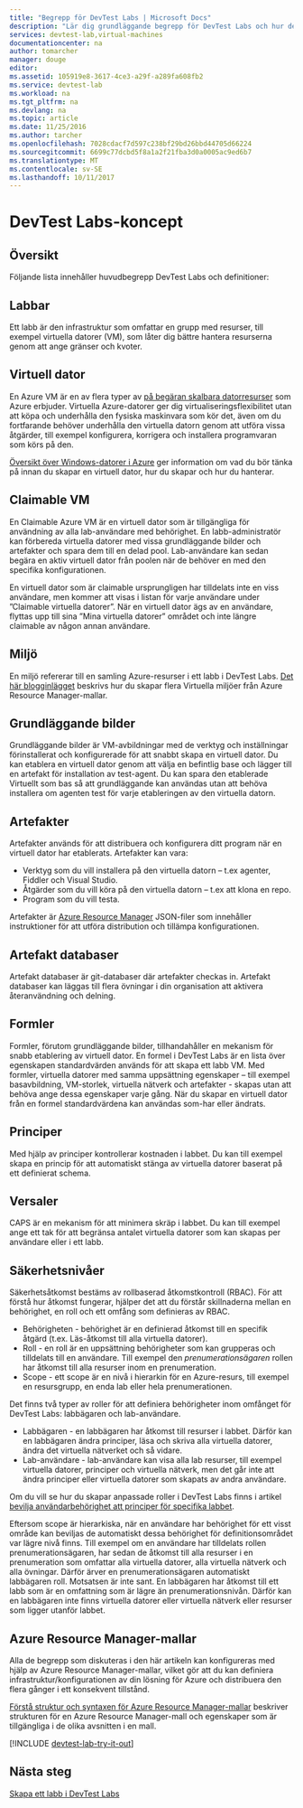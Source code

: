 ```yaml
---
title: "Begrepp för DevTest Labs | Microsoft Docs"
description: "Lär dig grundläggande begrepp för DevTest Labs och hur det kan göra det enkelt att skapa, hantera och övervaka virtuella Azure-datorer"
services: devtest-lab,virtual-machines
documentationcenter: na
author: tomarcher
manager: douge
editor: 
ms.assetid: 105919e8-3617-4ce3-a29f-a289fa608fb2
ms.service: devtest-lab
ms.workload: na
ms.tgt_pltfrm: na
ms.devlang: na
ms.topic: article
ms.date: 11/25/2016
ms.author: tarcher
ms.openlocfilehash: 7028cdacf7d597c238bf29bd26bbd44705d66224
ms.sourcegitcommit: 6699c77dcbd5f8a1a2f21fba3d0a0005ac9ed6b7
ms.translationtype: MT
ms.contentlocale: sv-SE
ms.lasthandoff: 10/11/2017
---
```

# <a name="devtest-labs-concepts"></a>DevTest Labs-koncept
## <a name="overview"></a>Översikt
Följande lista innehåller huvudbegrepp DevTest Labs och definitioner:

## <a name="labs"></a>Labbar
Ett labb är den infrastruktur som omfattar en grupp med resurser, till exempel virtuella datorer (VM), som låter dig bättre hantera resurserna genom att ange gränser och kvoter.

## <a name="virtual-machine"></a>Virtuell dator
En Azure VM är en av flera typer av [på begäran skalbara datorresurser](https://docs.microsoft.com/azure/app-service/choose-web-site-cloud-service-vm) som Azure erbjuder. Virtuella Azure-datorer ger dig virtualiseringsflexibilitet utan att köpa och underhålla den fysiska maskinvara som kör det, även om du fortfarande behöver underhålla den virtuella datorn genom att utföra vissa åtgärder, till exempel konfigurera, korrigera och installera programvaran som körs på den.

[Översikt över Windows-datorer i Azure](https://docs.microsoft.com/azure/virtual-machines/virtual-machines-windows-overview) ger information om vad du bör tänka på innan du skapar en virtuell dator, hur du skapar och hur du hanterar.

## <a name="claimable-vm"></a>Claimable VM
En Claimable Azure VM är en virtuell dator som är tillgängliga för användning av alla lab-användare med behörighet. En labb-administratör kan förbereda virtuella datorer med vissa grundläggande bilder och artefakter och spara dem till en delad pool. Lab-användare kan sedan begära en aktiv virtuell dator från poolen när de behöver en med den specifika konfigurationen.

En virtuell dator som är claimable ursprungligen har tilldelats inte en viss användare, men kommer att visas i listan för varje användare under ”Claimable virtuella datorer”. När en virtuell dator ägs av en användare, flyttas upp till sina ”Mina virtuella datorer” området och inte längre claimable av någon annan användare.

## <a name="environment"></a>Miljö
En miljö refererar till en samling Azure-resurser i ett labb i DevTest Labs. [Det här blogginlägget](https://blogs.msdn.microsoft.com/devtestlab/2016/11/16/connect-2016-news-for-azure-devtest-labs-azure-resource-manager-template-based-environments-vm-auto-shutdown-and-more/) beskrivs hur du skapar flera Virtuella miljöer från Azure Resource Manager-mallar.

## <a name="base-images"></a>Grundläggande bilder
Grundläggande bilder är VM-avbildningar med de verktyg och inställningar förinstallerat och konfigurerade för att snabbt skapa en virtuell dator. Du kan etablera en virtuell dator genom att välja en befintlig base och lägger till en artefakt för installation av test-agent. Du kan spara den etablerade Virtuellt som bas så att grundläggande kan användas utan att behöva installera om agenten test för varje etableringen av den virtuella datorn.

## <a name="artifacts"></a>Artefakter
Artefakter används för att distribuera och konfigurera ditt program när en virtuell dator har etablerats. Artefakter kan vara:

* Verktyg som du vill installera på den virtuella datorn – t.ex agenter, Fiddler och Visual Studio.
* Åtgärder som du vill köra på den virtuella datorn – t.ex att klona en repo.
* Program som du vill testa.

Artefakter är [Azure Resource Manager](../azure-resource-manager/resource-group-overview.md) JSON-filer som innehåller instruktioner för att utföra distribution och tillämpa konfigurationen.

## <a name="artifact-repositories"></a>Artefakt databaser
Artefakt databaser är git-databaser där artefakter checkas in. Artefakt databaser kan läggas till flera övningar i din organisation att aktivera återanvändning och delning.

## <a name="formulas"></a>Formler
Formler, förutom grundläggande bilder, tillhandahåller en mekanism för snabb etablering av virtuell dator. En formel i DevTest Labs är en lista över egenskapen standardvärden används för att skapa ett labb VM.
Med formler, virtuella datorer med samma uppsättning egenskaper – till exempel basavbildning, VM-storlek, virtuella nätverk och artefakter - skapas utan att behöva ange dessa egenskaper varje gång. När du skapar en virtuell dator från en formel standardvärdena kan användas som-har eller ändrats.

## <a name="policies"></a>Principer
Med hjälp av principer kontrollerar kostnaden i labbet. Du kan till exempel skapa en princip för att automatiskt stänga av virtuella datorer baserat på ett definierat schema.

## <a name="caps"></a>Versaler
CAPS är en mekanism för att minimera skräp i labbet. Du kan till exempel ange ett tak för att begränsa antalet virtuella datorer som kan skapas per användare eller i ett labb.

## <a name="security-levels"></a>Säkerhetsnivåer
Säkerhetsåtkomst bestäms av rollbaserad åtkomstkontroll (RBAC). För att förstå hur åtkomst fungerar, hjälper det att du förstår skillnaderna mellan en behörighet, en roll och ett omfång som definieras av RBAC.

* Behörigheten - behörighet är en definierad åtkomst till en specifik åtgärd (t.ex. Läs-åtkomst till alla virtuella datorer).
* Roll - en roll är en uppsättning behörigheter som kan grupperas och tilldelats till en användare. Till exempel den *prenumerationsägaren* rollen har åtkomst till alla resurser inom en prenumeration.
* Scope - ett scope är en nivå i hierarkin för en Azure-resurs, till exempel en resursgrupp, en enda lab eller hela prenumerationen.

Det finns två typer av roller för att definiera behörigheter inom omfånget för DevTest Labs: labbägaren och lab-användare.

* Labbägaren - en labbägaren har åtkomst till resurser i labbet. Därför kan en labbägaren ändra principer, läsa och skriva alla virtuella datorer, ändra det virtuella nätverket och så vidare.
* Lab-användare - lab-användare kan visa alla lab resurser, till exempel virtuella datorer, principer och virtuella nätverk, men det går inte att ändra principer eller virtuella datorer som skapats av andra användare.

Om du vill se hur du skapar anpassade roller i DevTest Labs finns i artikel [bevilja användarbehörighet att principer för specifika labbet](devtest-lab-grant-user-permissions-to-specific-lab-policies.md).

Eftersom scope är hierarkiska, när en användare har behörighet för ett visst område kan beviljas de automatiskt dessa behörighet för definitionsområdet var lägre nivå finns. Till exempel om en användare har tilldelats rollen prenumerationsägaren, har sedan de åtkomst till alla resurser i en prenumeration som omfattar alla virtuella datorer, alla virtuella nätverk och alla övningar. Därför ärver en prenumerationsägaren automatiskt labbägaren roll. Motsatsen är inte sant. En labbägaren har åtkomst till ett labb som är en omfattning som är lägre än prenumerationsnivån. Därför kan en labbägaren inte finns virtuella datorer eller virtuella nätverk eller resurser som ligger utanför labbet.

## <a name="azure-resource-manager-templates"></a>Azure Resource Manager-mallar
Alla de begrepp som diskuteras i den här artikeln kan konfigureras med hjälp av Azure Resource Manager-mallar, vilket gör att du kan definiera infrastruktur/konfigurationen av din lösning för Azure och distribuera den flera gånger i ett konsekvent tillstånd.

[Förstå struktur och syntaxen för Azure Resource Manager-mallar](https://docs.microsoft.com/azure/azure-resource-manager/resource-group-authoring-templates#template-format) beskriver strukturen för en Azure Resource Manager-mall och egenskaper som är tillgängliga i de olika avsnitten i en mall.

[!INCLUDE [devtest-lab-try-it-out](../../includes/devtest-lab-try-it-out.md)]

## <a name="next-steps"></a>Nästa steg
[Skapa ett labb i DevTest Labs](devtest-lab-create-lab.md)
